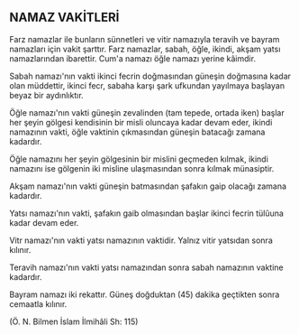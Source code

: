 ## NAMAZ VAKİTLERİ

Farz namazlar ile bunların sünnetleri ve vitir nama­zıyla teravih ve bayram namazları için vakit şarttır. Farz namazlar, sabah, öğle, ikindi, akşam yatsı namaz­larından ibarettir. Cum'a namazı öğle namazı yerine kâimdir.

Sabah namazı'nın vakti ikinci fecrin doğmasından güneşin doğmasına kadar olan müddettir, ikinci fecr, sabaha karşı şark ufkundan yayılmaya başlayan beyaz bir aydınlıktır.

Öğle namazı'nın vakti güneşin zevalinden (tam tepe­de, ortada iken) başlar her şeyin gölgesi kendisinin bir misli oluncaya kadar devam eder, ikindi namazının vakti, öğle vaktinin çıkmasından güneşin batacağı za­mana kadardır.

Öğle namazını her şeyin gölgesinin bir mislini geç­meden kılmak, ikindi namazını ise gölgenin iki misline ulaşmasından sonra kılmak münasiptir.

Akşam namazı'nın vakti güneşin batmasından şafakın gaip olacağı zamana kadardır.

Yatsı namazı'nın vakti, şafakın gaib olmasından baş­lar ikinci fecrin tülûuna kadar devam eder.

Vitr namazı'nın vakti yatsı namazının vaktidir. Yalnız vitir yatsıdan sonra kılınır.

Teravih namazı'nın vakti yatsı namazından sonra sa­bah namazının vaktine kadardır.

Bayram namazı iki rekattır. Güneş doğduktan (45) dakika geçtikten sonra cemaatla kılınır.

(Ö. N. Bilmen İslam İlmihâli Sh: 115)
